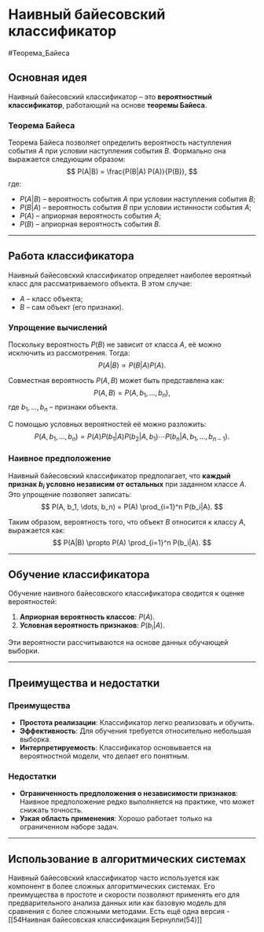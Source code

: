 # Наивный байесовский классификатор
#Теорема_Байеса

## Основная идея
Наивный байесовский классификатор – это **вероятностный классификатор**, работающий на основе **теоремы Байеса**. 

### Теорема Байеса
Теорема Байеса позволяет определить вероятность наступления события $A$ при условии наступления события $B$. Формально она выражается следующим образом:
$$
P(A|B) = \frac{P(B|A) P(A)}{P(B)},
$$
где:
- $P(A|B)$ – вероятность события $A$ при условии наступления события $B$;
- $P(B|A)$ – вероятность события $B$ при условии истинности события $A$;
- $P(A)$ – априорная вероятность события $A$;
- $P(B)$ – априорная вероятность события $B$.

---

## Работа классификатора
Наивный байесовский классификатор определяет наиболее вероятный класс для рассматриваемого объекта. В этом случае:
- $A$ – класс объекта;
- $B$ – сам объект (его признаки).

### Упрощение вычислений
Поскольку вероятность $P(B)$ не зависит от класса $A$, её можно исключить из рассмотрения. Тогда:
$$
P(A|B) \propto P(B|A) P(A).
$$

Совместная вероятность $P(A, B)$ может быть представлена как:
$$
P(A, B) = P(A, b_1, \dots, b_n),
$$
где $b_1, \dots, b_n$ – признаки объекта.

С помощью условных вероятностей её можно разложить:
$$
P(A, b_1, \dots, b_n) = P(A) P(b_1|A) P(b_2|A, b_1) \cdots P(b_n|A, b_1, \dots, b_{n-1}).
$$

### Наивное предположение
Наивный байесовский классификатор предполагает, что **каждый признак $b_i$ условно независим от остальных** при заданном классе $A$. Это упрощение позволяет записать:
$$
P(A, b_1, \dots, b_n) = P(A) \prod_{i=1}^n P(b_i|A).
$$

Таким образом, вероятность того, что объект $B$ относится к классу $A$, выражается как:
$$
P(A|B) \propto P(A) \prod_{i=1}^n P(b_i|A).
$$

---

## Обучение классификатора
Обучение наивного байесовского классификатора сводится к оценке вероятностей:
1. **Априорная вероятность классов**: $P(A)$.
2. **Условная вероятность признаков**: $P(b_i|A)$.

Эти вероятности рассчитываются на основе данных обучающей выборки.

---

## Преимущества и недостатки

### Преимущества
- **Простота реализации**: Классификатор легко реализовать и обучить.
- **Эффективность**: Для обучения требуется относительно небольшая выборка.
- **Интерпретируемость**: Классификатор основывается на вероятностной модели, что делает его понятным.

### Недостатки
- **Ограниченность предположения о независимости признаков**: Наивное предположение редко выполняется на практике, что может снижать точность.
- **Узкая область применения**: Хорошо работает только на ограниченном наборе задач.

---

## Использование в алгоритмических системах
Наивный байесовский классификатор часто используется как компонент в более сложных алгоритмических системах. Его преимущества в простоте и скорости позволяют применять его для предварительного анализа данных или как базовую модель для сравнения с более сложными методами. Есть ещё одна версия - [[54Наивная байесовская классификация Бернулли(54)]]
